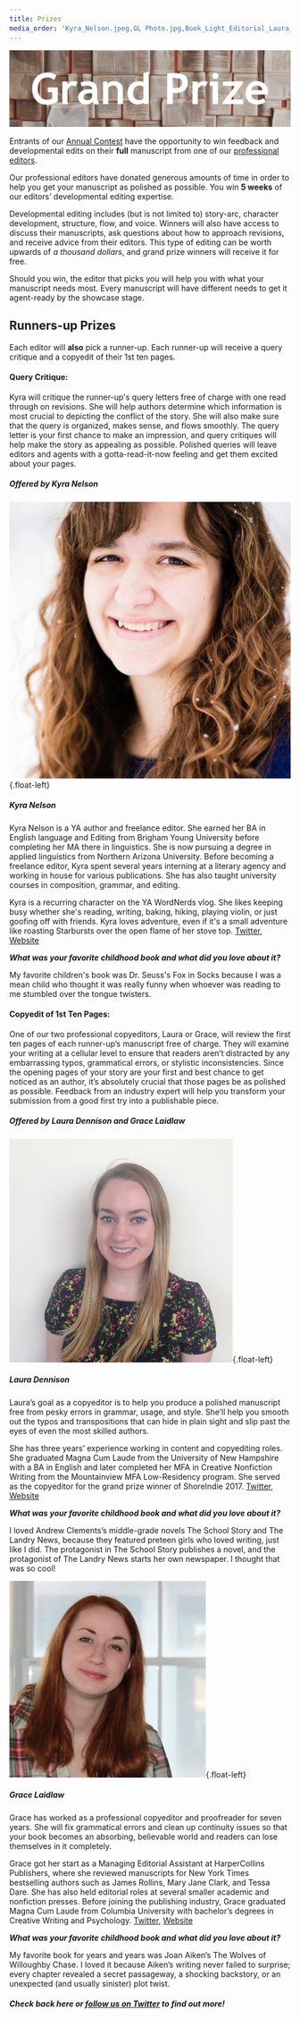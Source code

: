 ```yaml
---
title: Prizes
media_order: 'Kyra_Nelson.jpeg,GL Photo.jpg,Book_Light_Editorial_Laura_Dennison.jpg,RevPit_GrandPrize.jpg'
---
```


![RevPit Grand Prize](RevPit_GrandPrize.jpg)

Entrants of our [Annual Contest](http://reviseresub.com/annual-contest) have the opportunity to win feedback and developmental edits on their **full** manuscript from one of our [professional editors](http://reviseresub.com/editors).

Our professional editors have donated generous amounts of time in order to help you get your manuscript as polished as possible. You win **5 weeks** of our editors’ developmental editing expertise.

Developmental editing includes (but is not limited to) story-arc, character development, structure, flow, and voice. Winners will also have access to discuss their manuscripts, ask questions about how to approach revisions, and receive advice from their editors. This type of editing can be worth upwards of _a thousand dollars_, and grand prize winners will receive it for free.

Should you win, the editor that picks you will help you with what your manuscript needs most. Every manuscript will have different needs to get it agent-ready by the showcase stage. 

## Runners-up Prizes

Each editor will **also** pick a runner-up. Each runner-up will receive a query critique and a copyedit of their 1st ten pages.

#### Query Critique: 

Kyra will critique the runner-up's query letters free of charge with one read through on revisions. She will help authors determine which information is most crucial to depicting the conflict of the story. She will also make sure that the query is organized, makes sense, and flows smoothly. The query letter is your first chance to make an impression, and query critiques will help make the story as appealing as possible. Polished queries will leave editors and agents with a gotta-read-it-now feeling and get them excited about your pages.

##### Offered by Kyra Nelson

![Kyra Nelson](Kyra_Nelson.jpeg?cropResize=300,300){.float-left}

##### **Kyra Nelson**

Kyra Nelson is a YA author and freelance editor. She earned her BA in English language and Editing from Brigham Young University before completing her MA there in linguistics. She is now pursuing a degree in applied linguistics from Northern Arizona University. Before becoming a freelance editor, Kyra spent several years interning at a literary agency and working in house for various publications. She has also taught university courses in composition, grammar, and editing. 

Kyra is a recurring character on the YA WordNerds vlog. She likes keeping busy whether she's reading, writing, baking, hiking, playing violin, or just goofing off with friends. Kyra loves adventure, even if it's a small adventure like roasting Starbursts over the open flame of her stove top. [Twitter](https://twitter.com/@kyramnelson?target=_blank), [Website](https://kyramnelson.com?target=_blank)

**_What was your favorite childhood book and what did you love about it?_**

My favorite children's book was Dr. Seuss's Fox in Socks because I was a mean child who thought it was really funny when whoever was reading to me stumbled over the tongue twisters.

#### Copyedit of 1st Ten Pages:

One of our two professional copyeditors, Laura or Grace, will review the first ten pages of each runner-up’s manuscript free of charge. They will examine your writing at a cellular level to ensure that readers aren’t distracted by any embarrassing typos, grammatical errors, or stylistic inconsistencies. Since the opening pages of your story are your first and best chance to get noticed as an author, it’s absolutely crucial that those pages be as polished as possible. Feedback from an industry expert will help you transform your submission from a good first try into a publishable piece. 

##### Offered by Laura Dennison and Grace Laidlaw

![Laura Dennison](Book_Light_Editorial_Laura_Dennison.jpg?cropResize=300,300){.float-left}

##### **Laura Dennison**

Laura’s goal as a copyeditor is to help you produce a polished manuscript free from pesky errors in grammar, usage, and style. She’ll help you smooth out the typos and transpositions that can hide in plain sight and slip past the eyes of even the most skilled authors.
 
She has three years’ experience working in content and copyediting roles. She graduated Magna Cum Laude from the University of New Hampshire with a BA in English and later completed her MFA in Creative Nonfiction Writing from the Mountainview MFA Low-Residency program. She served as the copyeditor for the grand prize winner of ShoreIndie 2017. [Twitter](https://twitter.com/LEDennison?target=_blank), [Website](http://booklighteditorial.com/team#laura?target=_blank)

**_What was your favorite childhood book and what did you love about it?_**

I loved Andrew Clements’s middle-grade novels The School Story and The Landry News, because they featured preteen girls who loved writing, just like I did. The protagonist in The School Story publishes a novel, and the protagonist of The Landry News starts her own newspaper. I thought that was so cool!

![Grace Laidlaw](GL%20Photo.jpg?cropResize=300,300){.float-left}

##### **Grace Laidlaw**

Grace has worked as a professional copyeditor and proofreader for seven years. She will fix grammatical errors and clean up continuity issues so that your book becomes an absorbing, believable world and readers can lose themselves in it completely.

Grace got her start as a Managing Editorial Assistant at HarperCollins Publishers, where she reviewed manuscripts for New York Times bestselling authors such as James Rollins, Mary Jane Clark, and Tessa Dare. She has also held editorial roles at several smaller academic and nonfiction presses. Before joining the publishing industry, Grace graduated Magna Cum Laude from Columbia University with bachelor’s degrees in Creative Writing and Psychology. [Twitter](http://twitter.com/gracecopyedits?target=_blank), [Website](http://booklighteditorial.com/team#grace?target=_blank)

**_What was your favorite childhood book and what did you love about it?_**

My favorite book for years and years was Joan Aiken’s The Wolves of Willoughby Chase. I loved it because Aiken’s writing never failed to surprise; every chapter revealed a secret passageway, a shocking backstory, or an unexpected (and usually sinister) plot twist.

##### Check back here or [follow us on Twitter](https://twitter.com/ReviseResub?target=_blank) to find out more!

